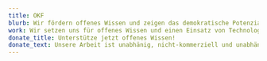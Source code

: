 ```yaml
---
title: OKF
blurb: Wir fördern offenes Wissen und zeigen das demokratische Potenzial von Technologie!
work: Wir setzen uns für offenes Wissen und einen Einsatz von Technologie für die Zivilgesellschaft ein. Erfahre, was wir genau machen und was uns antreibt.
donate_title: Unterstütze jetzt offenes Wissen!
donate_text: Unsere Arbeit ist unabhänig, nicht-kommerziell und unabhängig. Mit einer Spende hilfst Du uns und unserer Community.
---
```

